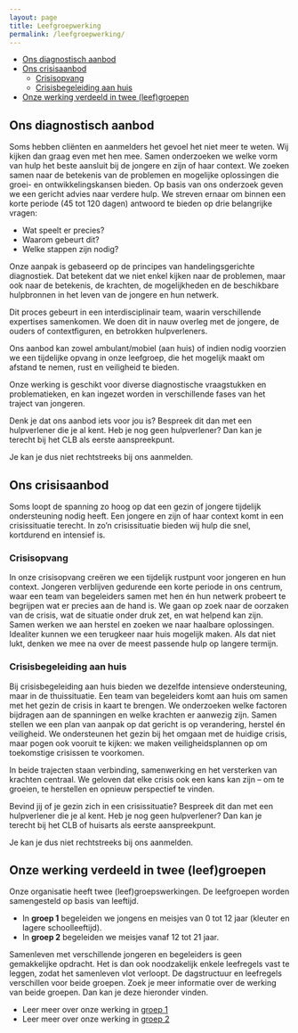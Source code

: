 ```yaml
---
layout: page
title: Leefgroepwerking
permalink: /leefgroepwerking/
---
```


- [Ons diagnostisch aanbod](#ons-diagnostisch-aanbod)
- [Ons crisisaanbod](#ons-crisisaanbod)
  - [Crisisopvang](#crisisopvang)
  - [Crisisbegeleiding aan huis](#crisisbegeleiding-aan-huis)
- [Onze werking verdeeld in twee (leef)groepen](#onze-werking-verdeeld-in-twee-leefgroepen)

## Ons diagnostisch aanbod

Soms hebben cliënten en aanmelders het gevoel het niet meer te weten. Wij kijken dan graag even met hen mee. Samen onderzoeken we welke vorm van hulp het beste aansluit bij de jongere en zijn of haar context. We zoeken samen naar de betekenis van de problemen en mogelijke oplossingen die groei- en ontwikkelingskansen bieden. Op basis van ons onderzoek geven we een gericht advies naar verdere hulp. We streven ernaar om binnen een korte periode (45 tot 120 dagen) antwoord te bieden op drie belangrijke vragen:

- Wat speelt er precies?
- Waarom gebeurt dit?
- Welke stappen zijn nodig?

Onze aanpak is gebaseerd op de principes van handelingsgerichte diagnostiek. Dat betekent dat we niet enkel kijken naar de problemen, maar ook naar de betekenis, de krachten, de mogelijkheden en de beschikbare hulpbronnen in het leven van de jongere en hun netwerk.

Dit proces gebeurt in een interdisciplinair team, waarin verschillende expertises samenkomen. We doen dit in nauw overleg met de jongere, de ouders of contextfiguren, en betrokken hulpverleners.

Ons aanbod kan zowel ambulant/mobiel (aan huis) of indien nodig voorzien we een tijdelijke opvang in onze leefgroep, die het mogelijk maakt om afstand te nemen, rust en veiligheid te bieden.

Onze werking is geschikt voor diverse diagnostische vraagstukken en problematieken, en kan ingezet worden in verschillende fases van het traject van jongeren.

Denk je dat ons aanbod iets voor jou is? Bespreek dit dan met een hulpverlener die je al kent. Heb je nog geen hulpverlener? Dan kan je terecht bij het CLB als eerste aanspreekpunt.

Je kan je dus niet rechtstreeks bij ons aanmelden.

## Ons crisisaanbod

Soms loopt de spanning zo hoog op dat een gezin of jongere tijdelijk ondersteuning nodig heeft. Een jongere en zijn of haar context komt in een crisissituatie terecht. In zo’n crisissituatie bieden wij hulp die snel, kortdurend en intensief is.

### Crisisopvang

In onze crisisopvang creëren we een tijdelijk rustpunt voor jongeren en hun context. Jongeren verblijven gedurende een korte periode in ons centrum, waar een team van begeleiders samen met hen én hun netwerk probeert te begrijpen wat er precies aan de hand is. We gaan op zoek naar de oorzaken van de crisis, wat de situatie onder druk zet, en wat helpend kan zijn. Samen werken we aan herstel en zoeken we naar haalbare oplossingen. Idealiter kunnen we een terugkeer naar huis mogelijk maken. Als dat niet lukt, denken we mee na over de meest passende hulp op langere termijn.

### Crisisbegeleiding aan huis

Bij crisisbegeleiding aan huis bieden we dezelfde intensieve ondersteuning, maar in de thuissituatie. Een team van begeleiders komt aan huis om samen met het gezin de crisis in kaart te brengen. We onderzoeken welke factoren bijdragen aan de spanningen en welke krachten er aanwezig zijn. Samen stellen we een plan van aanpak op dat gericht is op verandering, herstel én veiligheid. We ondersteunen het gezin bij het omgaan met de huidige crisis, maar pogen ook vooruit te kijken: we maken veiligheidsplannen op om toekomstige crisissen te voorkomen.

In beide trajecten staan verbinding, samenwerking en het versterken van krachten centraal. We geloven dat elke crisis ook een kans kan zijn – om te groeien, te herstellen en opnieuw perspectief te vinden.

Bevind jij of je gezin zich in een crisissituatie? Bespreek dit dan met een hulpverlener die je al kent. Heb je nog geen hulpverlener? Dan kan je terecht bij het CLB of huisarts als eerste aanspreekpunt.

Je kan je dus niet rechtstreeks bij ons aanmelden.

## Onze werking verdeeld in twee (leef)groepen

Onze organisatie heeft twee (leef)groepswerkingen. De leefgroepen worden samengesteld op basis van leeftijd.

- In **groep 1** begeleiden we jongens en meisjes van 0 tot 12 jaar (kleuter en lagere schoolleeftijd). 
- In **groep 2** begeleiden we meisjes vanaf 12 tot 21 jaar.

Samenleven met verschillende jongeren en begeleiders is geen gemakkelijke opdracht. Het is dan ook noodzakelijk enkele leefregels vast te leggen, zodat het samenleven vlot verloopt. De dagstructuur en leefregels verschillen voor beide groepen. Zoek je meer informatie over de werking van beide groepen. Dan kan je deze hieronder vinden.

- Leer meer over onze werking in [groep 1](./groep-1)
- Leer meer over onze werking in [groep 2](./groep-2)
